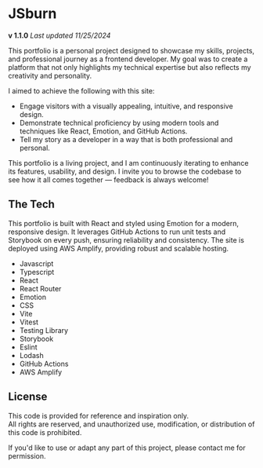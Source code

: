 # JSburn

**v 1.1.0** _Last updated 11/25/2024_

This portfolio is a personal project designed to showcase my skills, projects, and professional journey as a frontend developer. My goal was to create a platform that not only highlights my technical expertise but also reflects my creativity and personality.

I aimed to achieve the following with this site:

- Engage visitors with a visually appealing, intuitive, and responsive design.
- Demonstrate technical proficiency by using modern tools and techniques like React, Emotion, and GitHub Actions.
- Tell my story as a developer in a way that is both professional and personal.

This portfolio is a living project, and I am continuously iterating to enhance its features, usability, and design. I invite you to browse the codebase to see how it all comes together — feedback is always welcome!

## The Tech

This portfolio is built with React and styled using Emotion for a modern, responsive design. It leverages GitHub Actions to run unit tests and Storybook on every push, ensuring reliability and consistency. The site is deployed using AWS Amplify, providing robust and scalable hosting.

- Javascript
- Typescript
- React
- React Router
- Emotion
- CSS
- Vite
- Vitest
- Testing Library
- Storybook
- Eslint
- Lodash
- GitHub Actions
- AWS Amplify

## License

This code is provided for reference and inspiration only.  
All rights are reserved, and unauthorized use, modification, or distribution of this code is prohibited.

If you'd like to use or adapt any part of this project, please contact me for permission.
